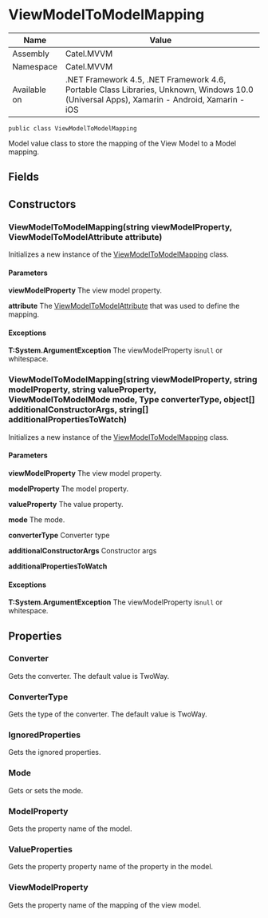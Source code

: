 

# ViewModelToModelMapping

Name|Value
---|---
Assembly|Catel.MVVM
Namespace|Catel.MVVM
Available on|.NET Framework 4.5, .NET Framework 4.6, Portable Class Libraries, Unknown, Windows 10.0 (Universal Apps), Xamarin - Android, Xamarin - iOS

```
public class ViewModelToModelMapping
```

Model value class to store the mapping of the View Model to a Model mapping.



## Fields

## Constructors

### ViewModelToModelMapping(string viewModelProperty, ViewModelToModelAttribute attribute)

Initializes a new instance of the [ViewModelToModelMapping](#) class.

#### Parameters

**viewModelProperty**
The view model property.

**attribute**
The [ViewModelToModelAttribute](#) that was used to define the mapping.

#### Exceptions

**T:System.ArgumentException**
The viewModelProperty is`null` or whitespace.



### ViewModelToModelMapping(string viewModelProperty, string modelProperty, string valueProperty, ViewModelToModelMode mode, Type converterType, object[] additionalConstructorArgs, string[] additionalPropertiesToWatch)

Initializes a new instance of the [ViewModelToModelMapping](#) class.

#### Parameters

**viewModelProperty**
The view model property.

**modelProperty**
The model property.

**valueProperty**
The value property.

**mode**
The mode.

**converterType**
Converter type

**additionalConstructorArgs**
Constructor args

**additionalPropertiesToWatch**

#### Exceptions

**T:System.ArgumentException**
The viewModelProperty is`null` or whitespace.



## Properties

### Converter

Gets the converter. The default value is TwoWay.



### ConverterType

Gets the type of the converter. The default value is TwoWay.



### IgnoredProperties

Gets the ignored properties.



### Mode

Gets or sets the mode.



### ModelProperty

Gets the property name of the model.



### ValueProperties

Gets the property property name of the property in the model.



### ViewModelProperty

Gets the property name of the mapping of the view model.



